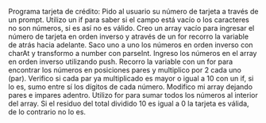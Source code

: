 Programa tarjeta de crédito:
Pido al usuario su número de tarjeta a través de un prompt.
Utilizo un if para saber si el campo está vacío o los caracteres no son números, si es así no es válido.
Creo un array vacío para ingresar el número de tarjeta en orden inverso y através de un for recorro la variable de atrás hacia adelante. 
Saco uno a uno los números en orden inverso con charAt y transformo a number con parseInt.
Ingreso los números en el array en orden inverso utilizando push.
Recorro la variable con un for para encontrar los números en posiciones pares y multiplico por 2 cada uno (par).
Verifico si cada par ya multiplicado es mayor o igual a 10 con un if, si lo es, sumo entre sí los dígitos de cada número.
Modifico mi array dejando pares e impares adentro.
Utilizo for para sumar todos los números al interior del array.
Si el residuo del total dividido 10 es igual a 0 la tarjeta es válida, de lo contrario no lo es.
